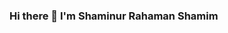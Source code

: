 ### Hi there 👋 I'm Shaminur Rahaman Shamim

<!--

Here are some ideas to get you started:

- 🔭 I’m currently working on ...problem solving and my personal projects.
- 🌱 I’m currently learning ...Javascript,React JS
- 💬 Ask me about ...anything
- 📫 How to reach me: ...Email, Facebook
- ⚡ Fun fact: ...I love to play cricket and football
-->
